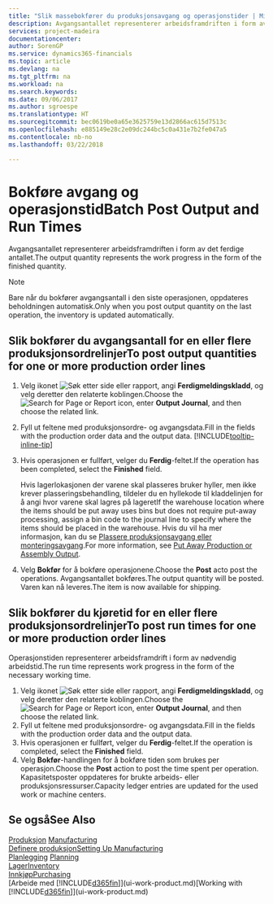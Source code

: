 ```yaml
---
title: "Slik massebokfører du produksjonsavgang og operasjonstider | Microsoft-dokumentasjon"
description: Avgangsantallet representerer arbeidsframdriften i form av det ferdige antallet.
services: project-madeira
documentationcenter: 
author: SorenGP
ms.service: dynamics365-financials
ms.topic: article
ms.devlang: na
ms.tgt_pltfrm: na
ms.workload: na
ms.search.keywords: 
ms.date: 09/06/2017
ms.author: sgroespe
ms.translationtype: HT
ms.sourcegitcommit: bec0619be0a65e3625759e13d2866ac615d7513c
ms.openlocfilehash: e885149e28c2e09dc244bc5c0a431e7b2fe047a5
ms.contentlocale: nb-no
ms.lasthandoff: 03/22/2018

---
```

# <a name="batch-post-output-and-run-times"></a><span data-ttu-id="83fc2-103">Bokføre avgang og operasjonstid</span><span class="sxs-lookup"><span data-stu-id="83fc2-103">Batch Post Output and Run Times</span></span>
<span data-ttu-id="83fc2-104">Avgangsantallet representerer arbeidsframdriften i form av det ferdige antallet.</span><span class="sxs-lookup"><span data-stu-id="83fc2-104">The output quantity represents the work progress in the form of the finished quantity.</span></span>  

> [!NOTE]
> <span data-ttu-id="83fc2-105">Bare når du bokfører avgangsantall i den siste operasjonen, oppdateres beholdningen automatisk.</span><span class="sxs-lookup"><span data-stu-id="83fc2-105">Only when you post output quantity on the last operation, the inventory is updated automatically.</span></span>  

## <a name="to-post-output-quantities-for-one-or-more-production-order-lines"></a><span data-ttu-id="83fc2-106">Slik bokfører du avgangsantall for en eller flere produksjonsordrelinjer</span><span class="sxs-lookup"><span data-stu-id="83fc2-106">To post output quantities for one or more production order lines</span></span>
1. <span data-ttu-id="83fc2-107">Velg ikonet ![Søk etter side eller rapport](media/ui-search/search_small.png "Søk etter side eller rapport"), angi **Ferdigmeldingskladd**, og velg deretter den relaterte koblingen.</span><span class="sxs-lookup"><span data-stu-id="83fc2-107">Choose the ![Search for Page or Report](media/ui-search/search_small.png "Search for Page or Report icon") icon, enter **Output Journal**, and then choose the related link.</span></span>  
2. <span data-ttu-id="83fc2-108">Fyll ut feltene med produksjonsordre- og avgangsdata.</span><span class="sxs-lookup"><span data-stu-id="83fc2-108">Fill in the fields with the production order data and the output data.</span></span> [!INCLUDE[tooltip-inline-tip](includes/tooltip-inline-tip_md.md)]
3. <span data-ttu-id="83fc2-109">Hvis operasjonen er fullført, velger du **Ferdig**-feltet.</span><span class="sxs-lookup"><span data-stu-id="83fc2-109">If the operation has been completed, select the **Finished** field.</span></span>  

    <span data-ttu-id="83fc2-110">Hvis lagerlokasjonen der varene skal plasseres bruker hyller, men ikke krever plasseringsbehandling,  tildeler du en hyllekode til kladdelinjen for å angi hvor varene skal lagres på lageret</span><span class="sxs-lookup"><span data-stu-id="83fc2-110">If the warehouse location where the items should be put away uses bins but does not require put-away processing,  assign a bin code to the journal line to specify where the items should be placed in the warehouse.</span></span> <span data-ttu-id="83fc2-111">Hvis du vil ha mer informasjon, kan du se [Plassere produksjonsavgang eller monteringsavgang](warehouse-how-to-put-away-production-output.md).</span><span class="sxs-lookup"><span data-stu-id="83fc2-111">For more information, see [Put Away Production or Assembly Output](warehouse-how-to-put-away-production-output.md).</span></span>  

4. <span data-ttu-id="83fc2-112">Velg **Bokfør** for å bokføre operasjonene.</span><span class="sxs-lookup"><span data-stu-id="83fc2-112">Choose the **Post** acto post the operations.</span></span> <span data-ttu-id="83fc2-113">Avgangsantallet bokføres.</span><span class="sxs-lookup"><span data-stu-id="83fc2-113">The output quantity will be posted.</span></span> <span data-ttu-id="83fc2-114">Varen kan nå leveres.</span><span class="sxs-lookup"><span data-stu-id="83fc2-114">The item is now available for shipping.</span></span>  

## <a name="to-post-run-times-for-one-or-more-production-order-lines"></a><span data-ttu-id="83fc2-115">Slik bokfører du kjøretid for en eller flere produksjonsordrelinjer</span><span class="sxs-lookup"><span data-stu-id="83fc2-115">To post run times for one or more production order lines</span></span>
<span data-ttu-id="83fc2-116">Operasjonstiden representerer arbeidsframdrift i form av nødvendig arbeidstid.</span><span class="sxs-lookup"><span data-stu-id="83fc2-116">The run time represents work progress in the form of the necessary working time.</span></span>    

1.  <span data-ttu-id="83fc2-117">Velg ikonet ![Søk etter side eller rapport](media/ui-search/search_small.png "Søk etter side eller rapport"), angi **Ferdigmeldingskladd**, og velg deretter den relaterte koblingen.</span><span class="sxs-lookup"><span data-stu-id="83fc2-117">Choose the ![Search for Page or Report](media/ui-search/search_small.png "Search for Page or Report icon") icon, enter **Output Journal**, and then choose the related link.</span></span>  
2. <span data-ttu-id="83fc2-118">Fyll ut feltene med produksjonsordre- og avgangsdata.</span><span class="sxs-lookup"><span data-stu-id="83fc2-118">Fill in the fields with the production order data and the output data.</span></span>  
3.  <span data-ttu-id="83fc2-119">Hvis operasjonen er fullført, velger du **Ferdig**-feltet.</span><span class="sxs-lookup"><span data-stu-id="83fc2-119">If the operation is completed, select the **Finished** field.</span></span>  
4. <span data-ttu-id="83fc2-120">Velg **Bokfør**-handlingen for å bokføre tiden som brukes per operasjon.</span><span class="sxs-lookup"><span data-stu-id="83fc2-120">Choose the **Post** action to post the time spent per operation.</span></span> <span data-ttu-id="83fc2-121">Kapasitetsposter oppdateres for brukte arbeids- eller produksjonsressurser.</span><span class="sxs-lookup"><span data-stu-id="83fc2-121">Capacity ledger entries are updated for the used work or machine centers.</span></span>

## <a name="see-also"></a><span data-ttu-id="83fc2-122">Se også</span><span class="sxs-lookup"><span data-stu-id="83fc2-122">See Also</span></span>  
<span data-ttu-id="83fc2-123">[Produksjon](production-manage-manufacturing.md)  </span><span class="sxs-lookup"><span data-stu-id="83fc2-123">[Manufacturing](production-manage-manufacturing.md)  </span></span>  
[<span data-ttu-id="83fc2-124">Definere produksjon</span><span class="sxs-lookup"><span data-stu-id="83fc2-124">Setting Up Manufacturing</span></span>](production-configure-production-processes.md)  
<span data-ttu-id="83fc2-125">[Planlegging](production-planning.md)    </span><span class="sxs-lookup"><span data-stu-id="83fc2-125">[Planning](production-planning.md)    </span></span>  
[<span data-ttu-id="83fc2-126">Lager</span><span class="sxs-lookup"><span data-stu-id="83fc2-126">Inventory</span></span>](inventory-manage-inventory.md)  
[<span data-ttu-id="83fc2-127">Innkjøp</span><span class="sxs-lookup"><span data-stu-id="83fc2-127">Purchasing</span></span>](purchasing-manage-purchasing.md)  
<span data-ttu-id="83fc2-128">[Arbeide med [!INCLUDE[d365fin](includes/d365fin_md.md)]](ui-work-product.md)</span><span class="sxs-lookup"><span data-stu-id="83fc2-128">[Working with [!INCLUDE[d365fin](includes/d365fin_md.md)]](ui-work-product.md)</span></span>

